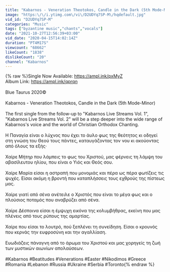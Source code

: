 ```yaml
---
title: "Kabarnos - Veneration Theotokos, Candle in the Dark (5th Mode-Minor)"
image: "https:\/\/i.ytimg.com\/vi\/D2UDYq7SP-M\/hqdefault.jpg"
vid_id: "D2UDYq7SP-M"
categories: "Music"
tags: ["byzantine music","chants","vocals"]
date: "2021-10-27T12:56:39+03:00"
vid_date: "2020-04-15T14:02:14Z"
duration: "PT4M17S"
viewcount: "68662"
likeCount: "1838"
dislikeCount: "20"
channel: "Kabarnos"
---
```

{% raw %}Single Now Available: <a rel="nofollow" target="blank" href="https://ampl.ink/pxMyZ">https://ampl.ink/pxMyZ</a><br />Album Link: <a rel="nofollow" target="blank" href="https://ampl.ink/qprqn">https://ampl.ink/qprqn</a><br /><br />Blue Taurus 2020©<br /><br />Kabarnos - Veneration Theotokos, Candle in the Dark (5th Mode-Minor)<br /><br />The first single from the follow-up to &quot;Kabarnos Live Streams Vol. 1&quot;, &quot;Kabarnos Live Streams Vol. 2&quot; will be a step deeper into the wide range of Kabarnos's voice and the world of Christian Orthodox Chanting. <br /><br />H Παναγία είναι ο λύχνος που έχει το άυλο φως της θεότητος κι οδηγεί στη γνώση του Θεού τους πάντες, καταυγάζοντας τον νου κι ακούοντας από όλους τα εξής·<br /><br />Χαίρε Μήτηρ που λάμπεις το φως του Χριστού, μας φέρνεις τη λάμψη του αβασίλευτου ηλίου, που είναι ο Yιός και Θεός σου.<br /><br />Χαίρε Μαρία είσαι η αστραπή που μονομιάς και πέρα ως πέρα φωτίζεις τις ψυχές. Είσαι ακόμη η βροντή που καταπλήσσεις τους εχθρούς της πίστεως μας.<br /><br />Χαίρε γιατί από σένα ανέτειλε ο Xριστός που είναι το μέγα φως και ο πλούσιος ποταμός που αναβρύζει από σένα.<br /><br />Χαίρε Δέσποινα είσαι η έμψυχη εικόνα της κολυμβήθρας, εκείνη που μας πλένεις από τους ρύπους της αμαρτίας.<br /><br />Χαίρε που είσαι το λουτρό, πού ξεπλένει τη συνείδηση. Είσαι ο κρουνός που κερνάς την ευφροσύνη και την αγαλλίαση.<br /><br />Ευωδιάζεις πάναγνη από το άρωμα του Χριστού και μας χορηγείς τη ζωή των μυστικών αιωνίων απολαύσεων.<br /><br />#Kabarnos #Beatitudes #Venerations #Easter #Nikodimos #Greece #Romania #Lebanon #Russia #Ukraine #Serbia #Toronto{% endraw %}
